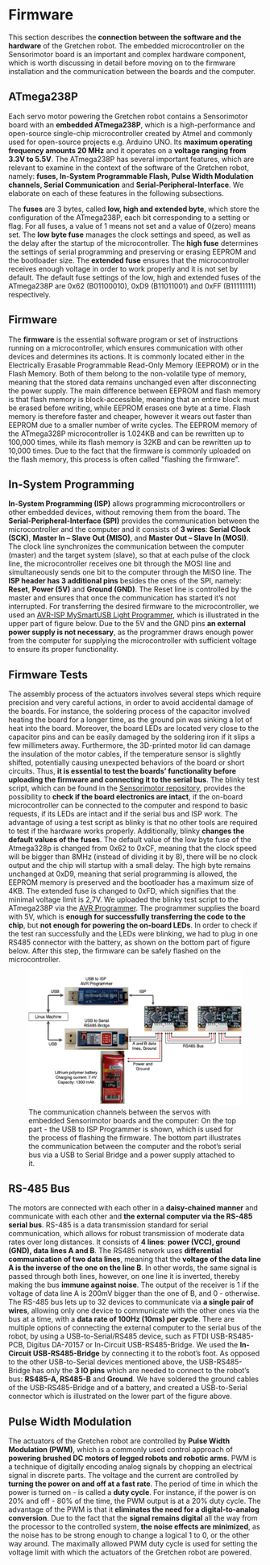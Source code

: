 # Firmware

This section describes the **connection between the software and the hardware** of the Gretchen robot. The embedded microcontroller on the Sensorimotor board is an important and complex hardware component, which is worth discussing in detail before moving on to the firmware installation and the communication between the boards and the computer.

## ATmega238P

Each servo motor powering the Gretchen robot contains a Sensorimotor board with an **embedded ATmega238P**, which is a high-performance and open-source single-chip microcontroller created by Atmel and commonly used for open-source projects e.g. Arduino UNO. Its **maximum operating frequency amounts 20 MHz** and it operates on a **voltage ranging from 3.3V to 5.5V**. The ATmega238P has several important features, which are relevant to examine in the context of the software of the Gretchen robot, namely: **fuses, In-System Programmable Flash, Pulse Width Modulation channels,
Serial Communication** and **Serial-Peripheral-Interface**. We elaborate on each of these features in the following subsections.

The **fuses** are 3 bytes, called **low, high and extended byte**, which store the configuration of the ATmega238P, each bit corresponding to a setting or flag. For all fuses, a value of 1 means not set and a value of 0(zero) means set. The **low byte fuse** manages the clock settings and speed, as well as the delay after the startup of the microcontroller. The **high fuse** determines the settings of serial programming and preserving or erasing EEPROM and the bootloader size. The **extended fuse** ensures that the microcontroller receives enough voltage in order to work properly and it is not set by default. The default fuse settings of the low, high and extended fuses of the ATmega238P are 0x62 (B01100010), 0xD9 (B11011001) and 0xFF (B11111111) respectively.

## Firmware 

The **firmware** is the essential software program or set of instructions running on a microcontroller, which ensures communication with other devices and determines its actions. It is commonly located either in the Electrically Erasable Programmable Read-Only Memory (EEPROM) or in the Flash Memory. Both of them belong to the non-volatile type of memory, meaning that the stored data remains unchanged even after disconnecting the power supply. The main difference between EEPROM and flash memory is that flash memory is block-accessible, meaning that an entire block must be erased before writing, while EEPROM erases one byte at a time. Flash memory is therefore faster and cheaper, however it wears out faster than EEPROM due to a smaller number of write cycles. The EEPROM memory of the ATmega328P microcontroller is 1.024KB and can be rewritten up to 100,000 times, while its flash memory is 32KB and can be rewritten up to 10,000 times. Due to the fact that the firmware is commonly uploaded on the flash memory, this process is often called "flashing the firmware".

## In-System Programming

**In-System Programming (ISP)** allows programming microcontrollers or other embedded devices, without removing them from the board. The **Serial-Peripheral-Interface (SPI)** provides the communication between the microcontroller and the computer and it consists of **3 wires**: **Serial Clock (SCK)**, **Master In – Slave Out (MISO)**, and **Master Out – Slave In (MOSI)**. The clock line synchronizes the communication between the computer (master) and the target system (slave), so that at each pulse of the clock line, the microcontroller receives one bit through the MOSI line and simultaneously sends one bit to the computer through the MISO line. The **ISP header has 3 additional pins** besides the ones of the SPI, namely: **Reset**, **Power (5V)** and **Ground (GND)**. The Reset line is controlled by the master and ensures that once the communication has started it’s not interrupted. For transferring the desired
firmware to the microcontroller, we used an [AVR-ISP MySmartUSB Light Programmer](https://shop.myavr.com/index.php?sp=article.sp.php&artID=200006), which is illustrated in the upper part of figure below. Due to the 5V and the GND pins **an external power supply is not necessary**, as the programmer draws enough power from the computer for supplying the microcontroller with sufficient voltage to ensure its proper functionality.

## Firmware Tests

The assembly process of the actuators involves several steps which require precision and very careful actions, in order to avoid accidental damage of the boards. For instance, the soldering process of the capacitor involved heating the board for a longer time, as the ground pin was sinking a lot of heat into the board. Moreover, the board LEDs are located very close to the capacitor pins and can be easily damaged by the soldering iron if it slips a few millimeters away. Furthermore, the 3D-printed motor lid can damage the insulation of the motor cables, if the temperature sensor is slightly shifted, potentially causing unexpected behaviors of the board or short circuits. Thus, **it is essential to test the boards’ functionality before uploading the firmware and connecting it to the serial bus**. The blinky test script, which can be found in the [Sensorimotor repository](https://github.com/suprememachines/sensorimotor/tree/3a87a29950bdd637be39ed34af577aef0984a3cb), provides the possibility to **check if the board electronics are intact**, if the on-board microcontroller can be connected to the computer and respond to basic requests, if its LEDs are intact and if the serial bus and ISP work. The advantage of using a test script as blinky is that no other tools are required to test if the hardware works properly. Additionally, blinky **changes the default values of the fuses**. The default value of the low byte fuse of the Atmega328p is changed from 0x62 to 0xCF, meaning that the clock speed will be bigger than 8MHz (instead of dividing it by 8), there will be no clock output and the chip will startup with a small delay. The high byte remains unchanged at 0xD9, meaning that serial programming is allowed, the EEPROM memory is preserved and the bootloader has a maximum size of 4KB. The extended fuse is changed to 0xFD, which signifies that the minimal voltage limit is 2,7V. We uploaded the blinky test script to the ATmega238P via the [AVR Programmer](https://shop.myavr.com/index.php?sp=article.sp.php&artID=200006). The programmer supplies the board with 5V, which is **enough for successfully transferring the code to the chip**, but **not enough for powering the on-board LEDs**. In order to check if the test ran successfully and the LEDs were blinking, we had to plug in one RS485 connector with the battery, as shown on the bottom part of figure below. After this step, the firmware can be safely flashed on the microcontroller.

<figure>
  <img src="../img_gretchen/firmware.png"/>
  <figcaption>
The communication channels between the servos with embedded Sensorimotor
boards and the computer: On the top part - the USB to ISP Programmer is shown, which is
used for the process of flashing the firmware. The bottom part illustrates the communication
between the computer and the robot’s serial bus via a USB to Serial Bridge and a power
supply attached to it.
</figcaption>
</figure>

## RS-485 Bus

The motors are connected with each other in a **daisy-chained manner** and communicate with each other and **the external computer via the RS-485 serial bus**. RS-485 is a data transmission standard for serial communication, which allows for robust transmission of moderate data rates over long distances. It consists of **4 lines**: **power (VCC), ground (GND), data lines A and B**. The RS485 network uses **differential communication of two data lines**, meaning that the **voltage of the data line A is the inverse of the one on the line B**. In other words, the same signal is passed through both lines, however, on one line it is inverted, thereby making the bus **immune against noise**. The output of the receiver is 1 if the voltage of data line A is 200mV bigger than the one of B, and 0 - otherwise. The RS-485 bus lets up to 32 devices to communicate via **a single pair of wires**, allowing only one device to communicate with the other ones via the bus at a
time, with a **data rate of 100Hz (10ms) per cycle**. There are multiple options of connecting the external computer to the serial bus of the robot, by using a USB-to-Serial/RS485 device, such as FTDI USB-RS485-PCB, Digitus DA-70157 or In-Circuit USB-RS485-Bridge. We used the **In-Circuit USB-RS485-Bridge** by connecting it to the robot’s foot. As opposed to the other USB-to-Serial devices mentioned above, the USB-RS485-Bridge has only the **3 IO pins** which are needed to connect to the robot’s bus: **RS485-A, RS485-B** and **Ground**. We have soldered the ground cables of the USB-RS485-Bridge and of a battery, and created a USB-to-Serial connector which is illustrated on the lower part of the figure above.

## Pulse Width Modulation

The actuators of the Gretchen robot are controlled by **Pulse Width Modulation (PWM)**, which is a commonly used control approach of **powering brushed DC motors of legged robots and robotic arms**. PWM is a technique of digitally encoding analog signals by chopping an electrical signal in discrete parts. The voltage and the current are controlled by **turning the power on and off at a fast rate**. The period of time in which the power is turned on - is called a **duty cycle**. For instance, if the power is on 20% and off - 80% of the time, the PWM output is at a 20% duty cycle. The advantage of the PWM is that it **eliminates the need for a digital-to-analog conversion**. Due to the fact that the **signal remains digital** all the way from the processor to the controlled system, **the noise effects are minimized**, as the noise has to be strong enough to change a logical 1 to 0, or the other way around. The maximally allowed PWM duty cycle is used for setting the voltage limit with which the actuators of the Gretchen robot are powered. 

